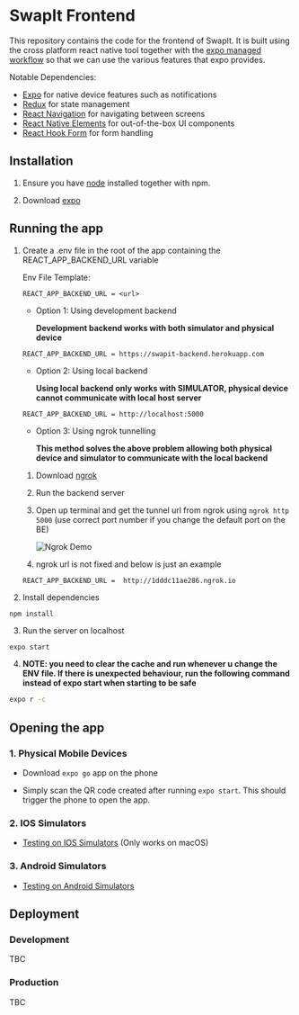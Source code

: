 
# SwapIt Frontend

This repository contains the code for the frontend of SwapIt. It is built using the cross platform react native tool together with the [expo managed workflow](https://docs.expo.io/introduction/managed-vs-bare/#managed-workflow) so that we can use the various features that expo provides.

Notable Dependencies:

- [Expo](https://expo.io) for native device features such as notifications
- [Redux](https://redux.js.org/) for state management
- [React Navigation](https://reactnavigation.org/) for navigating between screens
- [React Native Elements](https://reactnativeelements.com/) for out-of-the-box UI components
- [React Hook Form](https://react-hook-form.com/) for form handling

## Installation

1. Ensure you have [node](!https://nodejs.org/en/download/) installed together with npm.

2. Download [expo](https://expo.io)

## Running the app

1. Create a .env file in the root of the app containing the REACT_APP_BACKEND_URL variable
    
    Env File Template:
    ```
    REACT_APP_BACKEND_URL = <url>
    ```

   - Option 1: Using development backend 
  
        **Development backend works with both simulator and physical device**

    ```
    REACT_APP_BACKEND_URL = https://swapit-backend.herokuapp.com
    ```

    - Option 2: Using local backend
    
        **Using local backend only works with SIMULATOR, physical device cannot communicate with local host server**

    ```
    REACT_APP_BACKEND_URL = http://localhost:5000
    ```

     - Option 3: Using ngrok tunnelling
    
        **This method solves the above problem allowing both physical device and simulator to communicate with the local backend**

    1. Download [ngrok](https://ngrok.com/download)
   
    2. Run the backend server 

    3. Open up terminal and get the tunnel url from ngrok using ```ngrok http 5000``` (use correct port number if you change the default port on the BE)

        ![Ngrok Demo](https://i.imgur.com/RMJGem5.gif)

    4. ngrok url is not fixed and below is just an example

    ```
    REACT_APP_BACKEND_URL =  http://1dddc11ae286.ngrok.io
    ```
2. Install dependencies

```
npm install
```

3. Run the server on localhost
  
```bash
expo start
```

4. **NOTE: you need to clear the cache and run whenever u change the ENV file. If there is unexpected behaviour, run the following command instead of expo start when starting to be safe**

```bash
expo r -c
```

## Opening the app

### 1. Physical Mobile Devices

- Download ```expo go``` app on the phone
  
- Simply scan the QR code created after running ```expo start```. This should trigger the phone to open the app.

### 2. IOS Simulators

- [Testing on IOS Simulators](https://docs.expo.io/workflow/ios-simulator/) (Only works on macOS)

### 3. Android Simulators

- [Testing on Android Simulators](https://docs.expo.io/workflow/android-studio-emulator/)

## Deployment

### Development 

TBC

### Production

TBC
